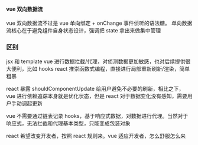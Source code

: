 #### vue 双向数据流
vue 双向数据流不过是 vue 单向绑定 + onChange 事件侦听的语法糖。
单向数据流核心在于避免组件自身状态设计，强调把 state 拿出来做集中管理

### 区别
jsx 和 template
vue 进行数据拦截/代理，对侦测数据更加敏感，也对后续提供很大便利，比如 hooks
react 推崇函数式编程，直接进行局部重新刷新/渲染，简单粗暴

react 暴露 shouldComponentUpdate 给用户避免不必要的刷新，相比之下，vue 进行依赖追踪本身就是优化状态，但是 react 对于数据变化没有感知，需要用户手动调起更新

vue 不需要通过链表记录 hooks，基于响应式数据，对数据进行代理。当然对于响应式，无法拦截和代理基本类型，只能变成包装对象

react 希望改变开发者，按照 react 规则来。vue 适应开发者，怎么舒服怎么来
